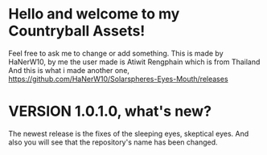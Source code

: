 # Hello and welcome to my Countryball Assets!
Feel free to ask me to change or add something.
This is made by HaNerW10, by me the user made is Atiwit Rengphain which is from Thailand
And this is what i made another one, https://github.com/HaNerW10/Solarspheres-Eyes-Mouth/releases
# VERSION 1.0.1.0, what's new?
The newest release is the fixes of the sleeping eyes, skeptical eyes. And also you will see that the repository's name has been changed.
